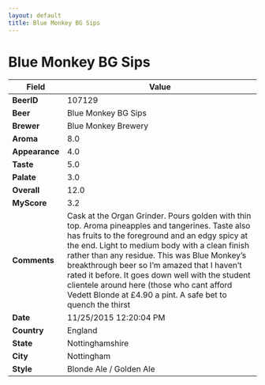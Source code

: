 ```yaml
---
layout: default
title: Blue Monkey BG Sips
---
```


# Blue Monkey BG Sips

| Field         | Value     |
|---------------|-----------|
| **BeerID** | 107129 |
| **Beer** | Blue Monkey BG Sips |
| **Brewer** | Blue Monkey Brewery |
| **Aroma** | 8.0 |
| **Appearance** | 4.0 |
| **Taste** | 5.0 |
| **Palate** | 3.0 |
| **Overall** | 12.0 |
| **MyScore** | 3.2 |
| **Comments** | Cask at the Organ Grinder. Pours golden with thin top. Aroma pineapples and tangerines. Taste also has fruits to the foreground and an edgy spicy at the end. Light to medium body with a clean finish rather than any residue. This was Blue Monkey’s breakthrough beer so I’m amazed that I haven’t rated it before. It goes down well with the student clientele around here &#40;those who cant afford Vedett Blonde at £4.90 a pint. A safe bet to quench the thirst  |
| **Date** | 11/25/2015 12:20:04 PM |
| **Country** | England |
| **State** | Nottinghamshire |
| **City** | Nottingham |
| **Style** | Blonde Ale / Golden Ale |
